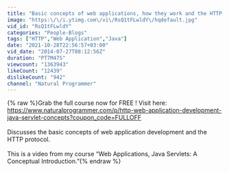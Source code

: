 ```yaml
---
title: "Basic concepts of web applications, how they work and the HTTP protocol"
image: "https:\/\/i.ytimg.com\/vi\/RsQ1tFLwldY\/hqdefault.jpg"
vid_id: "RsQ1tFLwldY"
categories: "People-Blogs"
tags: ["HTTP","Web Application","Java"]
date: "2021-10-28T22:56:57+03:00"
vid_date: "2014-07-27T08:12:56Z"
duration: "PT7M47S"
viewcount: "1363943"
likeCount: "12439"
dislikeCount: "942"
channel: "Natural Programmer"
---
```

{% raw %}Grab the full course now for FREE ! Visit here: <a rel="nofollow" target="blank" href="https://www.naturalprogrammer.com/p/http-web-application-development-java-servlet-concepts?coupon_code=FULLOFF">https://www.naturalprogrammer.com/p/http-web-application-development-java-servlet-concepts?coupon_code=FULLOFF</a><br /><br />Discusses the basic concepts of web application development and the HTTP protocol.<br /><br />This is a video from my course “Web Applications, Java Servlets: A Conceptual Introduction.”{% endraw %}
